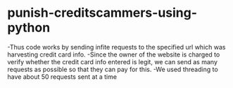 # punish-creditscammers-using-python
-Thus code works by sending infite requests to the specified url which
 was harvesting credit card info.
-Since the owner of the website is charged to verify whether the credit card info entered is 
 legit, we can send as many requests as possible so that they can pay for this.
-We used threading to have about 50 requests sent at a time 
